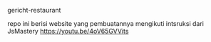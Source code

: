 gericht-restaurant

repo ini berisi website yang pembuatannya mengikuti intsruksi dari JsMastery https://youtu.be/4oV65GVVits

